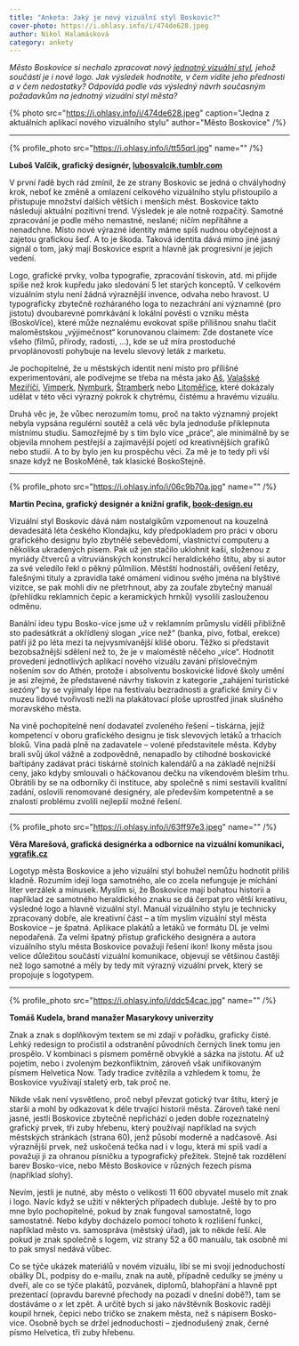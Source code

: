 ```yaml
---
title: "Anketa: Jaký je nový vizuální styl Boskovic?"
cover-photo: https://i.ohlasy.info/i/474de628.jpeg
author: Nikol Halamásková
category: ankety
---
```


*Město Boskovice si nechalo zpracovat nový [jednotný vizuální styl](https://data.ohlasy.info/2021/brand-manual.pdf), jehož součástí je i nové logo. Jak výsledek hodnotíte, v čem vidíte jeho přednosti a v čem nedostatky? Odpovídá podle vás výsledný návrh současným požadavkům na jednotný vizuální styl města?*

{% photo src="https://i.ohlasy.info/i/474de628.jpeg" caption="Jedna z aktuálních aplikací nového vizuálního stylu" author="Město Boskovice" /%}

---

{% profile_photo src="https://i.ohlasy.info/i/tt55qrl.jpg" name="" /%}

**Luboš Valčik, grafický designér, [lubosvalcik.tumblr.com](https://lubosvalcik.tumblr.com/)**

V první řadě bych rád zmínil, že ze strany Boskovic se jedná o chvályhodný krok, neboť ke změně a omlazení celkového vizuálního stylu přistoupilo a přistupuje množství dalších větších i menších měst. Boskovice takto následují aktuální pozitivní trend. Výsledek je ale notně rozpačitý. Samotné zpracování je podle mého nemastné, neslané; ničím nepřitáhne a nenadchne. Místo nové výrazné identity máme spíš nudnou obyčejnost a zajetou grafickou šeď. A to je škoda. Taková identita dává mimo jiné jasný signál o tom, jaký mají Boskovice esprit a hlavně jak progresivní je jejich vedení.

Logo, grafické prvky, volba typografie, zpracování tiskovin, atd. mi přijde spíše než krok kupředu jako sledování 5 let starých konceptů. V celkovém vizuálním stylu není žádná výraznější invence, odvaha nebo hravost. U typograficky zbytečně rozháraného loga to nezachrání ani významné (pro jistotu) dvoubarevné pomrkávání k lokální pověsti o vzniku města (BoskoVíce), které může neznalému evokovat spíše přílišnou snahu tlačit maloměstskou „výjimečnost“ korunovanou claimem: Zde dostanete více všeho (filmů, přírody, radosti, …), kde se už míra prostoduché prvoplánovosti pohybuje na levelu slevový leták z marketu.

Je pochopitelné, že u městských identit není místo pro přílišné experimentování, ale podívejme se třeba na města jako [Aš](https://www.info-as.cz/content/files/logo/graficky_manual_as.pdf), [Valašské Meziříčí](https://www.designportal.cz/valasske-mezirici-ma-nove-roztancene-logo-od-studia-najbrt/), [Vimperk](https://www.designportal.cz/vimperk/), [Nymburk](http://www.mesto-nymburk.cz/files/vizual/mesto_nymburk_vizualni_styl_manual.pdf), [Štramberk](https://www.designportal.cz/stramberk-ma-v-novem-logu-trubu-i-roubene-domky-autorem-je-jan-barton/) nebo [Litoměřice](https://www.litomerice.cz/images/vizual/Graficky_manual_Litomerice_komplexni.pdf), které dokázaly udělat v této věci výrazný pokrok k chytrému, čistému a hravému vizuálu.

Druhá věc je, že vůbec nerozumím tomu, proč na takto významný projekt nebyla vypsána regulérní soutěž a celá věc byla jednoduše přiklepnuta místnímu studiu. Samozřejmě by s tím bylo více „práce“, ale minimálně by se objevila mnohem pestřejší a zajímavější pojetí od kreativnějších grafiků nebo studií. A to by bylo jen ku prospěchu věci. Za mě je to tedy při vší snaze když ne BoskoMéně, tak klasické BoskoStejně.

---

{% profile_photo src="https://i.ohlasy.info/i/06c9b70a.jpg" name="" /%}

**Martin Pecina, grafický designér a knižní grafik, [book-design.eu](https://www.book-design.eu)**

Vizuální styl Boskovic dává nám nostalgikům vzpomenout na kouzelná devadesátá léta českého Klondajku, kdy předpokladem pro práci v oboru grafického designu bylo zbytnělé sebevědomí, vlastnictví computeru a několika ukradených písem. Pak už jen stačilo uklohnit kaši, složenou z myriády čtverců a vitruviánských konstrukcí heraldického štítu, aby si autor za své veledílo řekl o pěkný půlmilion. Městští hodnostáři, ověšení řetězy, falešnými tituly a zpravidla také omámení vidinou svého jména na blyštivé vizitce, se pak mohli div ne přetrhnout, aby za zoufale zbytečný manuál (přehlídku reklamních čepic a keramických hrnků) vysolili zaslouženou odměnu.

Banální ideu typu Bosko-více jsme už v reklamním průmyslu viděli přibližně sto padesátkrát a okřídlený slogan „více než“ (banka, pivo, fotbal, erekce) patří již po léta mezi ta nejvysmívanější klišé oboru. Těžko si představit bezobsažnější sdělení než to, že je v maloměstě něčeho „více“. Hodnotit provedení jednotlivých aplikací nového vizuálu zavání příslovečným nošením sov do Athén, protože i absolventu boskovické lidové školy umění je asi zřejmé, že představené návrhy tiskovin z kategorie „zahájení turistické sezóny“ by se vyjímaly lépe na festivalu bezradnosti a grafické šmíry či v muzeu lidové tvořivosti nežli na plakátovací ploše uprostřed jinak slušného moravského města.

Na vině pochopitelně není dodavatel zvoleného řešení – tiskárna, jejíž kompetencí v oboru grafického designu je tisk slevových letáků a trhacích bloků. Vina padá plně na zadavatele – volené představitele města. Kdyby brali svůj úkol vážně a zodpovědně, nenapadlo by ctihodné boskovické bařtipány zadávat práci tiskárně stolních kalendářů a na základě nejnižší ceny, jako kdyby smlouvali o háčkovanou dečku na víkendovém bleším trhu. Obrátili by se na odborníky či instituce, aby společně s nimi sestavili kvalitní zadání, oslovili renomované designéry, ale především kompetentně a se znalostí problému zvolili nejlepší možné řešení.

---

{% profile_photo src="https://i.ohlasy.info/i/63ff97e3.jpeg" name="" /%}

**Věra Marešová, grafická designérka a odbornice na vizuální komunikaci, [vgrafik.cz](https://www.vgrafik.cz)**

Logotyp města Boskovice a jeho vizuální styl bohužel nemůžu hodnotit příliš kladně. Rozumím ideji loga samotného, ale co zcela nefunguje je míchání liter verzálek a minusek. Myslím si, že Boskovice mají bohatou historii a například ze samotného heraldického znaku se dá čerpat pro větší kreativu, výsledné logo a hlavně vizuální styl. Manuál vizuálního stylu je technicky zpracovaný dobře, ale kreativní část – a tím myslím vizuální styl města Boskovice – je špatná. Aplikace plakátů a letáků ve formátu DL je velmi nepodařená. Za velmi špatný přístup grafického designéra a autora vizuálního stylu města Boskovice považuji řešení ikon! Ikony města jsou velice důležitou součástí vizuální komunikace, objevují se většinou častěji než logo samotné a měly by tedy mít výrazný vizuální prvek, který se propojuje s logotypem.

---

{% profile_photo src="https://i.ohlasy.info/i/ddc54cac.jpg" name="" /%}

**Tomáš Kudela, brand manažer Masarykovy univerzity**

Znak a znak s doplňkovým textem se mi zdají v pořádku, graficky čisté. Lehký redesign to pročistil a odstranění původních černých linek tomu jen prospělo. V kombinaci s písmem poměrně obvyklé a sázka na jistotu. Ať už pojetím, nebo i zvoleným bezkonfliktním, zároveň však unifikovaným písmem Helvetica Now. Tady tradice zvítězila a vzhledem k tomu, že Boskovice využívají staletý erb, tak proč ne.

Nikde však není vysvětleno, proč nebyl převzat gotický tvar štítu, který je starší a mohl by odkazovat k déle trvající historii města. Zároveň také není jasné, jestli Boskovice zbytečně nepřichází o jeden dobře rozeznatelný grafický prvek, tři zuby hřebenu, který používají například na svých městských stránkách (strana 60), jenž působí moderně a nadčasově. Asi výraznější prvek, než uskočená tečka nad i v logu, která mi spíš vadí a považuji ji za ohranou písničku a typografický přežitek. Stejně tak rozdělení barev Bosko-vice, nebo Město Boskovice v různých řezech písma (například slohy).

Nevím, jestli je nutné, aby město o velikosti 11 600 obyvatel muselo mít znak i logo. Navíc když se užití v některých případech dubluje. Ještě by to pro mne bylo pochopitelné, pokud by znak fungoval samostatně, logo samostatně. Nebo kdyby docházelo pomocí tohoto k rozlišení funkcí, například město vs. samospráva (městský úřad), jak to někde řeší. Ale pokud je znak společně s logem, viz strany 52 a 60 manuálu, tak osobně mi to pak smysl nedává vůbec.

Co se týče ukázek materiálů v novém vizuálu, líbí se mi svojí jednoduchostí obálky DL, podpisy do e-mailu, znak na autě, případně cedulky se jmény u dveří, ale co se týče plakátů, pozvánek, diplomů, blahopřání a hlavně ppt prezentací (opravdu barevné přechody na pozadí v dnešní době?), tam se dostáváme o *x* let zpět. A určitě bych si jako návštěvník Boskovic raději koupil hrnek, čepici nebo tričko se znakem města, než s nápisem Bosko-vice. Osobně bych se držel jednoduchosti – zjednodušený znak, černé písmo Helvetica, tři zuby hřebenu.


